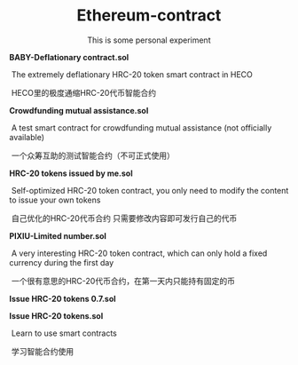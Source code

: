 <h1 align="center">Ethereum-contract</h1>

<p align="center">
This is some personal experiment
</p>

**BABY-Deflationary contract.sol**

​	 The extremely deflationary HRC-20 token smart contract in HECO

​	 HECO里的极度通缩HRC-20代币智能合约



**Crowdfunding mutual assistance.sol**

​	A test smart contract for crowdfunding mutual assistance (not officially available)

​	一个众筹互助的测试智能合约（不可正式使用）



**HRC-20 tokens issued by me.sol**

​	Self-optimized HRC-20 token contract, you only need to modify the content to issue your own tokens

​	自己优化的HRC-20代币合约 只需要修改内容即可发行自己的代币



**PIXIU-Limited number.sol**

​	A very interesting HRC-20 token contract, which can only hold a fixed currency during the first day

​	一个很有意思的HRC-20代币合约，在第一天内只能持有固定的币



**Issue HRC-20 tokens 0.7.sol**

**Issue HRC-20 tokens.sol**

​	Learn to use smart contracts

​	学习智能合约使用